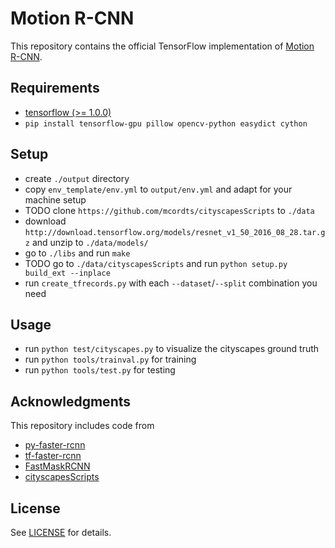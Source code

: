 # Motion R-CNN

This repository contains the official TensorFlow implementation of
[Motion R-CNN](TODO).

## Requirements

- [tensorflow (>= 1.0.0)](https://www.tensorflow.org/install/install_linux)
- `pip install tensorflow-gpu pillow opencv-python easydict cython`


## Setup
- create `./output` directory
- copy `env_template/env.yml` to `output/env.yml` and adapt for your machine setup
- TODO clone `https://github.com/mcordts/cityscapesScripts` to `./data`
- download `http://download.tensorflow.org/models/resnet_v1_50_2016_08_28.tar.gz` and unzip to `./data/models/`
- go to `./libs` and run `make`
- TODO go to `./data/cityscapesScripts` and run `python setup.py build_ext --inplace`
- run `create_tfrecords.py` with each `--dataset`/`--split` combination you need

## Usage
- run `python test/cityscapes.py` to visualize the cityscapes ground truth
- run `python tools/trainval.py` for training
- run `python tools/test.py` for testing

## Acknowledgments
This repository includes code from
- [py-faster-rcnn](https://github.com/rbgirshick/py-faster-rcnn)
- [tf-faster-rcnn](https://github.com/endernewton/tf-faster-rcnn)
- [FastMaskRCNN](https://github.com/CharlesShang/FastMaskRCNN)
- [cityscapesScripts](https://github.com/mcordts/cityscapesScripts)

## License
See [LICENSE](https://github.com/simonmeister/motion-rcnn/blob/master/LICENSE) for details.
